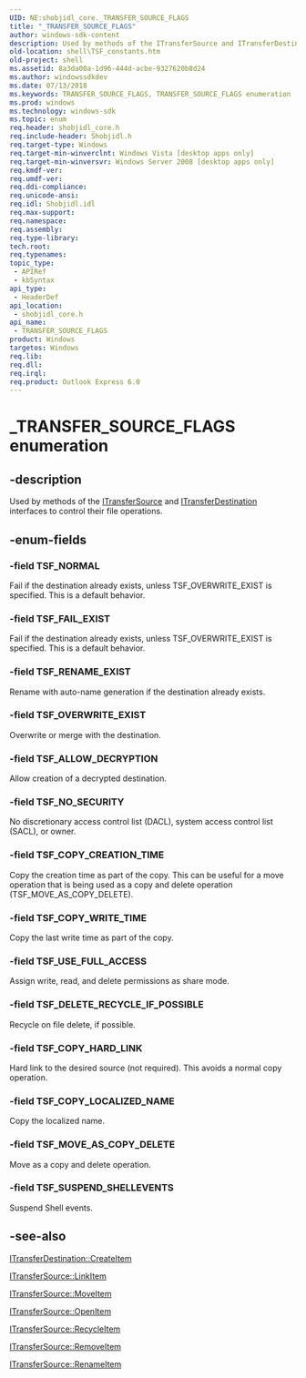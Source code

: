 ```yaml
---
UID: NE:shobjidl_core._TRANSFER_SOURCE_FLAGS
title: "_TRANSFER_SOURCE_FLAGS"
author: windows-sdk-content
description: Used by methods of the ITransferSource and ITransferDestination interfaces to control their file operations.
old-location: shell\TSF_constants.htm
old-project: shell
ms.assetid: 8a3da00a-1d96-444d-acbe-9327620b8d24
ms.author: windowssdkdev
ms.date: 07/13/2018
ms.keywords: TRANSFER_SOURCE_FLAGS, TRANSFER_SOURCE_FLAGS enumeration [Windows Shell], TSF_ALLOW_DECRYPTION, TSF_COPY_CREATION_TIME, TSF_COPY_HARD_LINK, TSF_COPY_LOCALIZED_NAME, TSF_COPY_WRITE_TIME, TSF_DELETE_RECYCLE_IF_POSSIBLE, TSF_FAIL_EXIST, TSF_MOVE_AS_COPY_DELETE, TSF_NORMAL, TSF_NO_SECURITY, TSF_OVERWRITE_EXIST, TSF_RENAME_EXIST, TSF_SUSPEND_SHELLEVENTS, TSF_USE_FULL_ACCESS, _TRANSFER_SOURCE_FLAGS, _shell_TSF_constants, shell.TSF_constants, shobjidl_core/TRANSFER_SOURCE_FLAGS, shobjidl_core/TSF_ALLOW_DECRYPTION, shobjidl_core/TSF_COPY_CREATION_TIME, shobjidl_core/TSF_COPY_HARD_LINK, shobjidl_core/TSF_COPY_LOCALIZED_NAME, shobjidl_core/TSF_COPY_WRITE_TIME, shobjidl_core/TSF_DELETE_RECYCLE_IF_POSSIBLE, shobjidl_core/TSF_FAIL_EXIST, shobjidl_core/TSF_MOVE_AS_COPY_DELETE, shobjidl_core/TSF_NORMAL, shobjidl_core/TSF_NO_SECURITY, shobjidl_core/TSF_OVERWRITE_EXIST, shobjidl_core/TSF_RENAME_EXIST, shobjidl_core/TSF_SUSPEND_SHELLEVENTS, shobjidl_core/TSF_USE_FULL_ACCESS
ms.prod: windows
ms.technology: windows-sdk
ms.topic: enum
req.header: shobjidl_core.h
req.include-header: Shobjidl.h
req.target-type: Windows
req.target-min-winverclnt: Windows Vista [desktop apps only]
req.target-min-winversvr: Windows Server 2008 [desktop apps only]
req.kmdf-ver: 
req.umdf-ver: 
req.ddi-compliance: 
req.unicode-ansi: 
req.idl: Shobjidl.idl
req.max-support: 
req.namespace: 
req.assembly: 
req.type-library: 
tech.root: 
req.typenames: 
topic_type:
 - APIRef
 - kbSyntax
api_type:
 - HeaderDef
api_location:
 - shobjidl_core.h
api_name:
 - TRANSFER_SOURCE_FLAGS
product: Windows
targetos: Windows
req.lib: 
req.dll: 
req.irql: 
req.product: Outlook Express 6.0
---
```


# _TRANSFER_SOURCE_FLAGS enumeration


## -description


Used by methods of the <a href="https://msdn.microsoft.com/341966d4-f9cf-457d-97ef-8e6107544283">ITransferSource</a> and <a href="https://msdn.microsoft.com/8d0049e0-e227-40ae-a282-cdc17f227e24">ITransferDestination</a> interfaces to control their file operations.


## -enum-fields




### -field TSF_NORMAL

Fail if the destination already exists, unless TSF_OVERWRITE_EXIST is specified. This is a default behavior.


### -field TSF_FAIL_EXIST

Fail if the destination already exists, unless TSF_OVERWRITE_EXIST is specified. This is a default behavior.


### -field TSF_RENAME_EXIST

Rename with auto-name generation if the destination already exists.


### -field TSF_OVERWRITE_EXIST

Overwrite or merge with the destination.


### -field TSF_ALLOW_DECRYPTION

Allow creation of a decrypted destination.


### -field TSF_NO_SECURITY

No discretionary access control list (DACL), system access control list (SACL), or owner.


### -field TSF_COPY_CREATION_TIME

Copy the creation time as part of the copy. This can be useful for a move operation that is being used as a copy and delete operation (TSF_MOVE_AS_COPY_DELETE).


### -field TSF_COPY_WRITE_TIME

Copy the last write time as part of the copy.


### -field TSF_USE_FULL_ACCESS

Assign write, read, and delete permissions as share mode.


### -field TSF_DELETE_RECYCLE_IF_POSSIBLE

Recycle on file delete, if possible.


### -field TSF_COPY_HARD_LINK

Hard link to the desired source (not required). This avoids a normal copy operation.


### -field TSF_COPY_LOCALIZED_NAME

Copy the localized name.


### -field TSF_MOVE_AS_COPY_DELETE

Move as a copy and delete operation.


### -field TSF_SUSPEND_SHELLEVENTS

Suspend Shell events.


## -see-also




<a href="https://msdn.microsoft.com/56a02dd1-2118-4585-b6e9-8223c086b48a">ITransferDestination::CreateItem</a>



<a href="https://msdn.microsoft.com/e373c790-5366-4bff-a08d-817b0c566b1d">ITransferSource::LinkItem</a>



<a href="https://msdn.microsoft.com/de59291c-12ad-4639-bc10-d8416a979eb7">ITransferSource::MoveItem</a>



<a href="https://msdn.microsoft.com/8f051923-2798-43e9-8e8d-95eec5f618aa">ITransferSource::OpenItem</a>



<a href="https://msdn.microsoft.com/ee99a1ff-1a3e-46a4-82c6-df5f6c26c396">ITransferSource::RecycleItem</a>



<a href="https://msdn.microsoft.com/53084f0d-cf78-437a-ae04-43fd78cb9839">ITransferSource::RemoveItem</a>



<a href="https://msdn.microsoft.com/793eba59-6d21-4c7b-8fdb-bb7658fc410e">ITransferSource::RenameItem</a>
 

 

